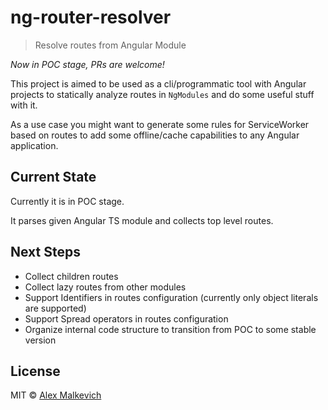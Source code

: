 # ng-router-resolver

> Resolve routes from Angular Module

_Now in POC stage, PRs are welcome!_

This project is aimed to be used as a cli/programmatic tool with Angular projects
to statically analyze routes in `NgModules` and do some useful stuff with it.

As a use case you might want to generate some rules for ServiceWorker based on routes
to add some offline/cache capabilities to any Angular application.

## Current State

Currently it is in POC stage.

It parses given Angular TS module and collects top level routes.

## Next Steps

- Collect children routes
- Collect lazy routes from other modules
- Support Identifiers in routes configuration (currently only object literals are supported)
- Support Spread operators in routes configuration
- Organize internal code structure to transition from POC to some stable version

## License

MIT © [Alex Malkevich](malkevich.alex@gmail.com)
